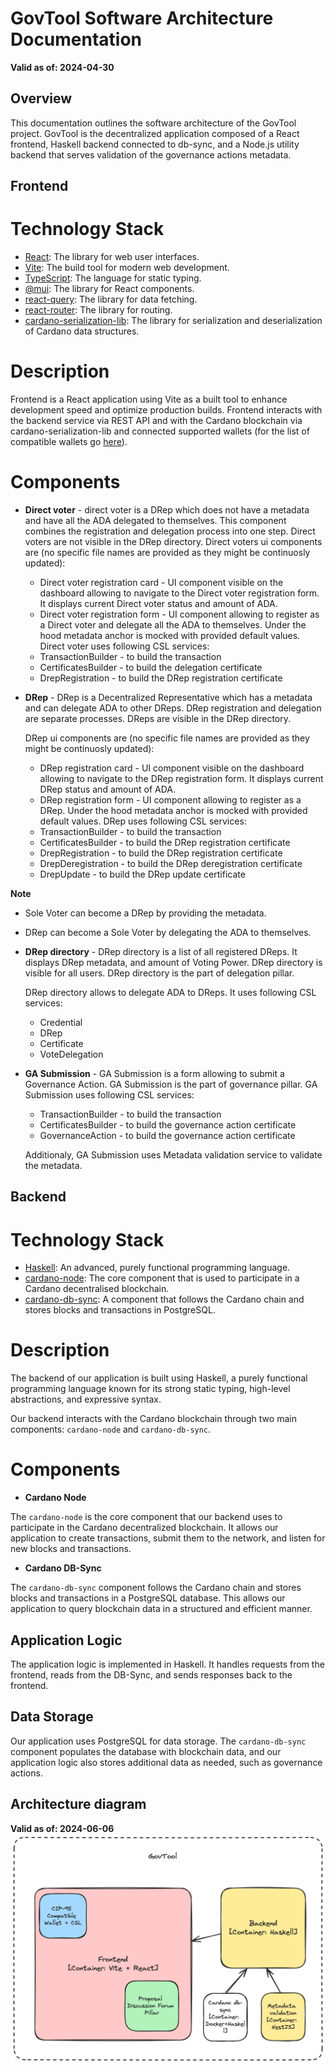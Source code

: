 # GovTool Software Architecture Documentation

**Valid as of: 2024-04-30**

## Overview

This documentation outlines the software architecture of the GovTool project.
GovTool is the decentralized application composed of a React frontend,
Haskell backend connected to db-sync, and a Node.js
utility backend that serves validation of the governance actions metadata.

## Frontend

# Technology Stack

- [React](https://react.dev/): The library for web user interfaces.
- [Vite](https://vitejs.dev/): The build tool for modern web development.
- [TypeScript](https://www.typescriptlang.org/): The language for static typing.
- [@mui](https://mui.com/): The library for React components.
- [react-query](https://tanstack.com/query/latest): The library for data fetching.
- [react-router](https://reactrouter.com/): The library for routing.
- [cardano-serialization-lib](https://github.com/Emurgo/cardano-serialization-lib): The library for serialization and deserialization of Cardano data structures.

# Description

Frontend is a React application using Vite as a built tool to enhance development speed and optimize production builds. Frontend interacts with the backend service via REST API and with the Cardano blockchain via cardano-serialization-lib and connected supported wallets (for the list of compatible wallets go [here](https://docs.gov.tools/how-to-use-the-govtool/getting-started/get-a-compatible-wallet)).

# Components

- **Direct voter** - direct voter is a DRep which does not have a metadata and have all the ADA delegated to themselves. This component combines the registration and delegation process into one step. Direct voters are not visible in the DRep directory.
  Direct voters ui components are (no specific file names are provided as they might be continuosly updated):

  - Direct voter registration card - UI component visible on the dashboard allowing to navigate to the Direct voter registration form. It displays current Direct voter status and amount of ADA.
  - Direct voter registration form - UI component allowing to register as a Direct voter and delegate all the ADA to themselves. Under the hood metadata anchor is mocked with provided default values.
    Direct voter uses following CSL services:
  - TransactionBuilder - to build the transaction
  - CertificatesBuilder - to build the delegation certificate
  - DrepRegistration - to build the DRep registration certificate

- **DRep** - DRep is a Decentralized Representative which has a metadata and can delegate ADA to other DReps. DRep registration and delegation are separate processes. DReps are visible in the DRep directory.

  DRep ui components are (no specific file names are provided as they might be continuosly updated):

  - DRep registration card - UI component visible on the dashboard allowing to navigate to the DRep registration form. It displays current DRep status and amount of ADA.
  - DRep registration form - UI component allowing to register as a DRep. Under the hood metadata anchor is mocked with provided default values.
    DRep uses following CSL services:
  - TransactionBuilder - to build the transaction
  - CertificatesBuilder - to build the DRep registration certificate
  - DrepRegistration - to build the DRep registration certificate
  - DrepDeregistration - to build the DRep deregistration certificate
  - DrepUpdate - to build the DRep update certificate

**Note**

- Sole Voter can become a DRep by providing the metadata.
- DRep can become a Sole Voter by delegating the ADA to themselves.

- **DRep directory** - DRep directory is a list of all registered DReps. It displays DRep metadata, and amount of Voting Power. DRep directory is visible for all users. DRep directory is the part of delegation pillar.

  DRep directory allows to delegate ADA to DReps. It uses following CSL services:

  - Credential
  - DRep
  - Certificate
  - VoteDelegation

- **GA Submission** - GA Submission is a form allowing to submit a Governance Action. GA Submission is the part of governance pillar. GA Submission uses following CSL services:

  - TransactionBuilder - to build the transaction
  - CertificatesBuilder - to build the governance action certificate
  - GovernanceAction - to build the governance action certificate

  Additionaly, GA Submission uses Metadata validation service to validate the metadata.

## Backend

# Technology Stack

- [Haskell](https://www.haskell.org/): An advanced, purely functional programming language.
- [cardano-node](https://github.com/IntersectMBO/cardano-node): The core component that is used to participate in a Cardano decentralised blockchain.
- [cardano-db-sync](https://github.com/IntersectMBO/cardano-db-sync): A component that follows the Cardano chain and stores blocks and transactions in PostgreSQL.

# Description

The backend of our application is built using Haskell, a purely functional programming language known for its strong static typing, high-level abstractions, and expressive syntax.

Our backend interacts with the Cardano blockchain through two main components: `cardano-node` and `cardano-db-sync`.

# Components

- **Cardano Node**

The `cardano-node` is the core component that our backend uses to participate in the Cardano decentralized blockchain. It allows our application to create transactions, submit them to the network, and listen for new blocks and transactions.

- **Cardano DB-Sync**

The `cardano-db-sync` component follows the Cardano chain and stores blocks and transactions in a PostgreSQL database. This allows our application to query blockchain data in a structured and efficient manner.

## Application Logic

The application logic is implemented in Haskell. It handles requests from the frontend, reads from the DB-Sync, and sends responses back to the frontend.

## Data Storage

Our application uses PostgreSQL for data storage. The `cardano-db-sync` component populates the database with blockchain data, and our application logic also stores additional data as needed, such as governance actions.

## Architecture diagram

**Valid as of: 2024-06-06**
![Architecture diagram](<Architecture diagram.png>)
